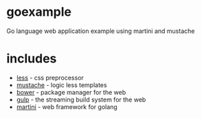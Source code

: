goexample
=========

Go language web application example using martini and mustache

# includes
* [less](http://lesscss.org/) - css preprocessor
* [mustache](http://mustache.github.io/) - logic less templates
* [bower](http://bower.io/) - package manager for the web
* [gulp](http://gulpjs.com/) - the streaming build system for the web
* [martini](https://github.com/go-martini/martini) - web framework for golang
